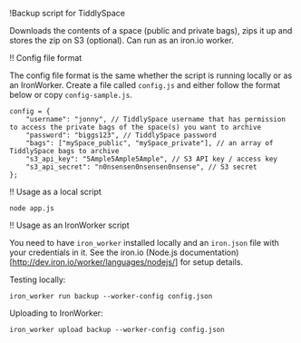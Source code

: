 !Backup script for TiddlySpace

Downloads the contents of a space (public and private bags), zips it up and stores the zip on S3 (optional). Can run as an iron.io worker.

!! Config file format

The config file format is the same whether the script is running locally or as an IronWorker. Create a file called `config.js` and either follow the format below or copy `config-sample.js`.

    config = {
        "username": "jonny", // TiddlySpace username that has permission to access the private bags of the space(s) you want to archive
        "password": "biggs123", // TiddlySpace password
        "bags": ["mySpace_public", "mySpace_private"], // an array of TiddlySpace bags to archive
        "s3_api_key": "5Ample5Ample5Ample", // S3 API key / access key
        "s3_api_secret": "n0nsensen0nsensen0nsense", // S3 secret
    };

!! Usage as a local script

    node app.js

!! Usage as an IronWorker script

You need to have `iron_worker` installed locally and an `iron.json` file with your credentials in it. See the iron.io (Node.js documentation)[http://dev.iron.io/worker/languages/nodejs/] for setup details.

Testing locally:

    iron_worker run backup --worker-config config.json

Uploading to IronWorker:

    iron_worker upload backup --worker-config config.json
